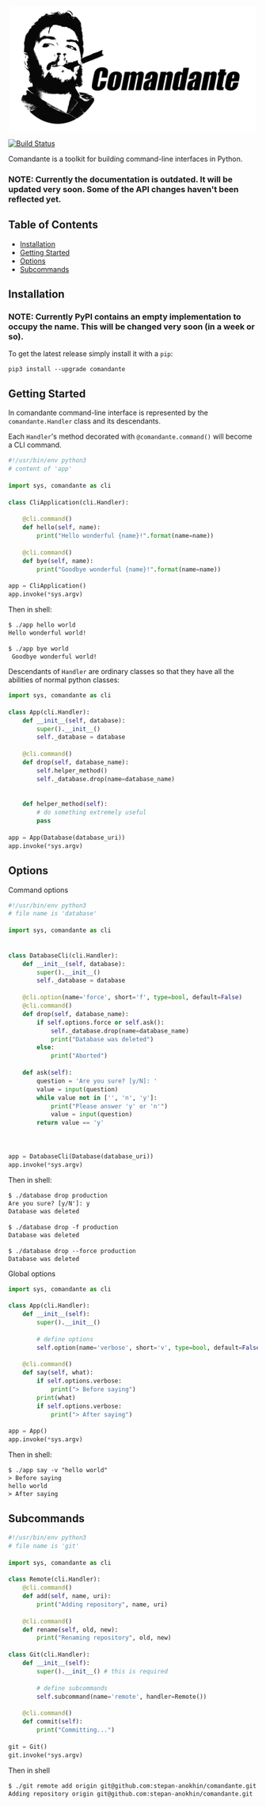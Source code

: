 <p align="center">
    <img src="https://raw.githubusercontent.com/stepan-anokhin/comandante/master/logo.png" width="500" alt="Comandante Logo">
</p>

[![Build Status](https://travis-ci.org/stepan-anokhin/comandante.svg?branch=master)](https://travis-ci.org/stepan-anokhin/comandante)

Comandante is a toolkit for building command-line interfaces in Python.

### NOTE: Currently the documentation is outdated. It will be updated very soon. Some of the API changes haven't been reflected yet.

## Table of Contents
- [Installation](#installation)
- [Getting Started](#getting-started)
- [Options](#options)
- [Subcommands](#subcommands)

## Installation

### **NOTE**: Currently PyPI contains an empty implementation to occupy the name. This will be changed very soon (in a week or so). 

To get the latest release simply install it with a `pip`:

```shell
pip3 install --upgrade comandante
```

## Getting Started

In comandante command-line interface is represented 
by the `comandante.Handler` class and its descendants.

Each `Handler`'s method decorated with `@comandante.command()`
will become a CLI command. 

```python
#!/usr/bin/env python3
# content of 'app'

import sys, comandante as cli

class CliApplication(cli.Handler):

    @cli.command()
    def hello(self, name):
        print("Hello wonderful {name}!".format(name=name))
        
    @cli.command()
    def bye(self, name):
        print("Goodbye wonderful {name}!".format(name=name))
        
app = CliApplication()
app.invoke(*sys.argv)
```
Then in shell:
```shell
$ ./app hello world
Hello wonderful world!

$ ./app bye world
 Goodbye wonderful world!

```

Descendants of `Handler` are ordinary classes so that they have all
the abilities of normal python classes:

```python
import sys, comandante as cli

class App(cli.Handler):
    def __init__(self, database):
        super().__init__()
        self._database = database
    
    @cli.command()
    def drop(self, database_name):
        self.helper_method()
        self._database.drop(name=database_name)
            
    
    def helper_method(self):
        # do something extremely useful
        pass

app = App(Database(database_uri))
app.invoke(*sys.argv)
```


## Options
Command options

```python
#!/usr/bin/env python3
# file name is 'database'

import sys, comandante as cli

 
class DatabaseCli(cli.Handler):
    def __init__(self, database):
        super().__init__()
        self._database = database
    
    @cli.option(name='force', short='f', type=bool, default=False)
    @cli.command()
    def drop(self, database_name):
        if self.options.force or self.ask():
            self._database.drop(name=database_name)
            print("Database was deleted")
        else: 
            print("Aborted")
    
    def ask(self):
        question = 'Are you sure? [y/N]: '
        value = input(question)
        while value not in ['', 'n', 'y']:
            print("Please answer 'y' or 'n'")
            value = input(question)
        return value == 'y'
        


app = DatabaseCli(Database(database_uri))
app.invoke(*sys.argv)
```
Then in shell:
```shell
$ ./database drop production
Are you sure? [y/N']: y
Database was deleted

$ ./database drop -f production
Database was deleted

$ ./database drop --force production
Database was deleted
```

Global options
```python
import sys, comandante as cli

class App(cli.Handler):
    def __init__(self):
        super().__init__()
        
        # define options
        self.option(name='verbose', short='v', type=bool, default=False)
    
    @cli.command()
    def say(self, what):
        if self.options.verbose:
            print("> Before saying")
        print(what)
        if self.options.verbose:
            print("> After saying")

app = App()
app.invoke(*sys.argv)
```
Then in shell:
```shell
$ ./app say -v "hello world"
> Before saying
hello world
> After saying
```

## Subcommands

```python
#!/usr/bin/env python3
# file name is 'git'

import sys, comandante as cli

class Remote(cli.Handler):
    @cli.command()
    def add(self, name, uri):
        print("Adding repository", name, uri)
    
    @cli.command()
    def rename(self, old, new):
        print("Renaming repository", old, new) 
        
class Git(cli.Handler):
    def __init__(self):
        super().__init__() # this is required
        
        # define subcommands
        self.subcommand(name='remote', handler=Remote())
    
    @cli.command()
    def commit(self):
        print("Committing...")
        
git = Git()
git.invoke(*sys.argv)
```

Then in shell
```shell
$ ./git remote add origin git@github.com:stepan-anokhin/comandante.git
Adding repository origin git@github.com:stepan-anokhin/comandante.git
```
